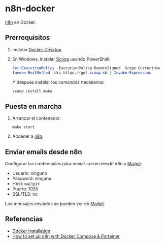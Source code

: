 # n8n-docker

[n8n](https://n8n.io) en Docker.

## Prerrequisitos

1. Instalar [Docker Desktop](https://www.docker.com/products/docker-desktop/).
2. En Windows, instalar [Scoop](https://scoop.sh) usando PowerShell:

    ```powershell
    Set-ExecutionPolicy -ExecutionPolicy RemoteSigned -Scope CurrentUser
    Invoke-RestMethod -Uri https://get.scoop.sh | Invoke-Expression
    ```

   Y después instalar los comandos necesarios:

    ```powershell
    scoop install make
    ```

## Puesta en marcha

1. Arrancar el contenedor:

    ```shell
    make start
    ```

2. Acceder a [n8n](http://localhost:5678).

## Enviar emails desde n8n

Configurar las credenciales para enviar correo desde n8n a [Mailpit](https://mailpit.axllent.org):

- Usuario: ninguno
- Password: ninguna
- Host: `mailpit`
- Puerto: 1025
- SSL/TLS: no

Los mensajes enviados se pueden ver en [Mailpit](http://localhost:8025).

## Referencias

- [Docker Installation](https://docs.n8n.io/hosting/installation/docker/)
- [How to set up n8n with Docker Compose & Portainer](https://jannicknijholt.nl/n8n-with-docker-compose/)
